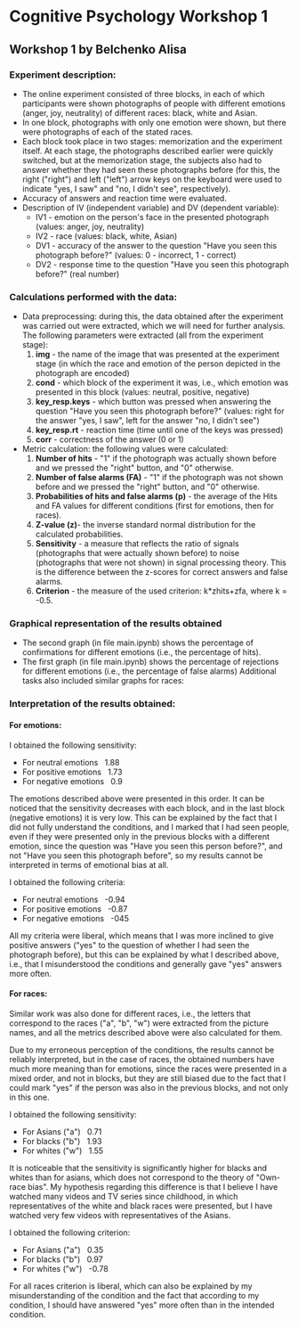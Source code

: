 # Cognitive Psychology Workshop 1
## Workshop 1 by Belchenko Alisa
### Experiment description:
* The online experiment consisted of three blocks, in each of which participants were shown photographs of people with different emotions (anger, joy, neutrality) of different races: black, white and Asian.
* In one block, photographs with only one emotion were shown, but there were photographs of each of the stated races.
* Each block took place in two stages: memorization and the experiment itself. At each stage, the photographs described earlier were quickly switched, but at the memorization stage, the subjects also had to answer whether they had seen these photographs before (for this, the right ("right") and left ("left") arrow keys on the keyboard were used to indicate "yes, I saw" and "no, I didn't see", respectively).
* Accuracy of answers and reaction time were evaluated.
* Description of IV (independent variable) and DV (dependent variable):
  * IV1 - emotion on the person's face in the presented photograph (values: anger, joy, neutrality)
  * IV2 - race (values: black, white, Asian)
  * DV1 - accuracy of the answer to the question "Have you seen this photograph before?" (values: 0 - incorrect, 1 - correct)
  * DV2 - response time to the question "Have you seen this photograph before?" (real number)

### Calculations performed with the data:
* Data preprocessing: during this, the data obtained after the experiment was carried out were extracted, which we will need for further analysis. The following parameters were extracted (all from the experiment stage):
   1. **img** - the name of the image that was presented at the experiment stage (in which the race and emotion of the person depicted in the photograph are encoded)
   2. **cond** - which block of the experiment it was, i.e., which emotion was presented in this block (values: neutral, positive, negative)
   3. **key_resp.keys** - which button was pressed when answering the question "Have you seen this photograph before?" (values: right for the answer "yes, I saw", left for the answer "no, I didn't see")
   4. **key_resp.rt** - reaction time (time until one of the keys was pressed)
   5. **corr** - correctness of the answer (0 or 1)
* Metric calculation: the following values were calculated:
   1. **Number of hits** - "1" if the photograph was actually shown before and we pressed the "right" button, and "0" otherwise.
   2. **Number of false alarms (FA)** - "1" if the photograph was not shown before and we pressed the "right" button, and "0" otherwise.
   3. **Probabilities of hits and false alarms (p)** - the average of the Hits and FA values for different conditions (first for emotions, then for races).
   4. **Z-value (z)**- the inverse standard normal distribution for the calculated probabilities.
   5. **Sensitivity** - a measure that reflects the ratio of signals (photographs that were actually shown before) to noise (photographs that were not shown) in signal processing theory. This is the difference between the z-scores for correct answers and false alarms.
   6. **Criterion** - the measure of the used criterion: k*zhits+zfa, where k = -0.5.

### Graphical representation of the results obtained
* The second graph (in file main.ipynb) shows the percentage of confirmations for different emotions (i.e., the percentage of hits).
* The first graph (in file main.ipynb) shows the percentage of rejections for different emotions (i.e., the percentage of false alarms)
Additional tasks also included similar graphs for races:

### Interpretation of the results obtained:
#### For emotions:
I obtained the following sensitivity:
* For neutral emotions   1.88
* For positive emotions   1.73
* For negative emotions   0.9

The emotions described above were presented in this order. It can be noticed that the sensitivity decreases with each block, and in the last block (negative emotions) it is very low. This can be explained by the fact that I did not fully understand the conditions, and I marked that I had seen people, even if they were presented only in the previous blocks with a different emotion, since the question was "Have you seen this person before?", and not "Have you seen this photograph before", so my results cannot be interpreted in terms of emotional bias at all.

I obtained the following criteria:
* For neutral emotions   -0.94
* For positive emotions   -0.87
* For negative emotions   -045

All my criteria were liberal, which means that I was more inclined to give positive answers ("yes" to the question of whether I had seen the photograph before), but this can be explained by what I described above, i.e., that I misunderstood the conditions and generally gave "yes" answers more often.

#### For races:
Similar work was also done for different races, i.e., the letters that correspond to the races ("a", "b", "w") were extracted from the picture names, and all the metrics described above were also calculated for them.

Due to my erroneous perception of the conditions, the results cannot be reliably interpreted, but in the case of races, the obtained numbers have much more meaning than for emotions, since the races were presented in a mixed order, and not in blocks, but they are still biased due to the fact that I could mark "yes" if the person was also in the previous blocks, and not only in this one.

I obtained the following sensitivity:
* For Asians ("a")   0.71
* For blacks ("b")   1.93
* For whites ("w")   1.55

It is noticeable that the sensitivity is significantly higher for blacks and whites than for asians, which does not correspond to the theory of "Own-race bias". My hypothesis regarding this difference is that I believe I have watched many videos and TV series since childhood, in which representatives of the white and black races were presented, but I have watched very few videos with representatives of the Asians.

I obtained the following criterion:
* For Asians ("a")   0.35
* For blacks ("b")   0.97
* For whites ("w")   -0.78

For all races criterion is liberal, which can also be explained by my misunderstanding of the condition and the fact that according to my condition, I should have answered "yes" more often than in the intended condition.

